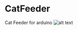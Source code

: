 # CatFeeder
Cat Feeder for arduino
![alt text](https://raw.githubusercontent.com/Poussinberlin/CatFeeder/img/logo.png)
